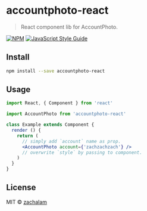 # accountphoto-react

> React component lib for AccountPhoto.

[![NPM](https://img.shields.io/npm/v/accountphoto-react.svg)](https://www.npmjs.com/package/accountphoto-react) [![JavaScript Style Guide](https://img.shields.io/badge/code_style-standard-brightgreen.svg)](https://standardjs.com)

## Install

```bash
npm install --save accountphoto-react
```

## Usage

```jsx
import React, { Component } from 'react'

import AccountPhoto from 'accountphoto-react'

class Example extends Component {
  render () {
    return (
      // simply add `account` name as prop.
      <AccountPhoto account={'zachzachzach'} />
      // overwrite `style` by passing to component.
    )
  }
}
```

## License

MIT © [zachalam](https://github.com/zachalam)

